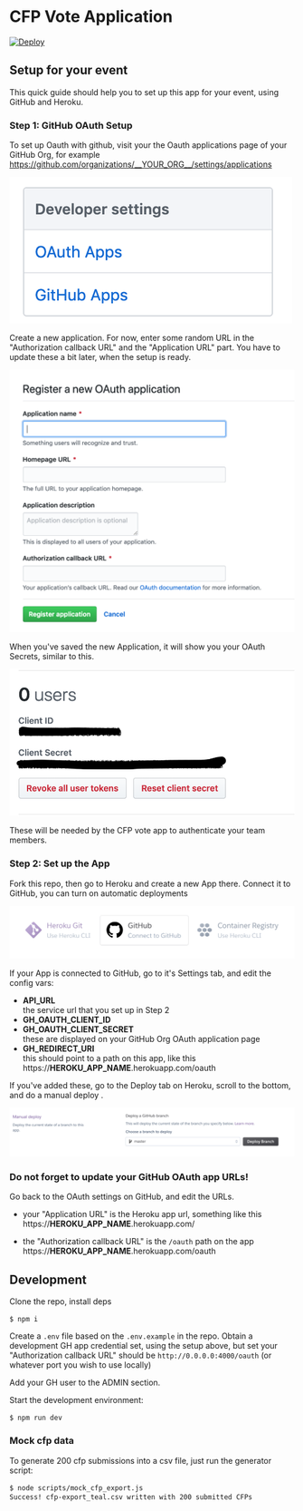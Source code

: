 # CFP Vote Application

[![Deploy](https://www.herokucdn.com/deploy/button.svg)](https://heroku.com/deploy?template=https://github.com/JSConfBp/cfp-vote#release)

## Setup for your event

This quick guide should help you to set up this app for your event, using GitHub and Heroku.

### Step 1: GitHub OAuth Setup

To set up Oauth with github, visit your the Oauth applications page of your GitHub Org, for example https://github.com/organizations/__YOUR_ORG__/settings/applications

![The OAuth menu in your Org Settings](https://raw.githubusercontent.com/JSConfBp/cfp-vote/master/docs/oauth-menu.png)

Create a new application. For now, enter some random URL in the "Authorization callback URL" and the "Application URL" part. You have to update these a bit later, when the setup is ready.

![New OAuth Application form](https://raw.githubusercontent.com/JSConfBp/cfp-vote/master/docs/oauth-new-app.png)

When you've saved the new Application, it will show you your OAuth Secrets, similar to this.

![OAuth Secrets](https://raw.githubusercontent.com/JSConfBp/cfp-vote/master/docs/oauth-secrets.png)

These will be needed by the CFP vote app to authenticate your team members.

### Step 2: Set up the App

Fork this repo, then go to Heroku and create a new App there. Connect it to GitHub, you can turn on automatic deployments

![Connect your Heroku app to GitHub](https://raw.githubusercontent.com/JSConfBp/cfp-vote/master/docs/heroku-github-connect.png)

If your App is connected to GitHub, go to it's Settings tab, and edit the config vars:

* **API_URL**  
the service url that you set up in Step 2
* **GH_OAUTH_CLIENT_ID**
* **GH_OAUTH_CLIENT_SECRET**  
these are displayed on your GitHub Org OAuth application page
* **GH_REDIRECT_URI**  
this should point to a path on this app, like this  
https://__HEROKU_APP_NAME__.herokuapp.com/oauth

If you've added these, go to the Deploy tab on Heroku, scroll to the bottom, and do a manual deploy .

![Manual deploy to Heroku](https://raw.githubusercontent.com/JSConfBp/cfp-vote/master/docs/heroku-manual-deploy.png)

### Do not forget to update your GitHub OAuth app URLs!

Go back to the OAuth settings on GitHub, and edit the URLs.

* your "Application URL" is the Heroku app url, something like this  
https://__HEROKU_APP_NAME__.herokuapp.com/

* the "Authorization callback URL" is the `/oauth` path on the app  
https://__HEROKU_APP_NAME__.herokuapp.com/oauth


## Development


Clone the repo, install deps

```
$ npm i 
```

Create a `.env` file based on the `.env.example` in the repo. Obtain a development GH app credential set, using the setup above, but set your "Authorization callback URL" should be `http://0.0.0.0:4000/oauth` (or whatever port you wish to use locally)

Add your GH user to the ADMIN section.

Start the development environment:

```
$ npm run dev
```

### Mock cfp data

To generate 200 cfp submissions into a csv file, just run the generator script:

```
$ node scripts/mock_cfp_export.js
Success! cfp-export_teal.csv written with 200 submitted CFPs
```
